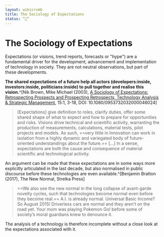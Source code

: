 ```yaml
---
layout: wikicrumb 
title: The Sociology of Expectations
status: “🌿”
---
```


# The Sociology of Expectations

Expectations (or visions, trend reports, forecasts or "hype") are a fundamental driver for the development, advancement and implementation of technology in society. They are not neutral observations, but part of these developments.

**The shared expectations of a future help all actors (developers:inside, investors:inside, politicians:inside) to pull together and realise this vision.**^[Nik Brown, Mike Michael (2003), [A Sociology of Expectations: Retrospecting Prospects and Prospecting Retrospects, Technology Analysis & Strategic Management](https://www.tandfonline.com/doi/abs/10.1080/0953732032000046024), 15:1, 3-18, DOI: 10.1080/0953732032000046024]

> [Expectations] give definition to roles, clarify duties, offer some shared shape of what to expect and how to prepare for opportunities and risks. Visions drive technical and scientific activity, warranting the production of measurements, calculations, material tests, pilot projects and models. As such, ==very little in Innovation can work in isolation from a highly dynamic and variegated body of future-oriented understandings about the future.== […] In a sense, expectations are both the cause and consequence of material scientific and technological activity.

An argument can be made that these expectations are in some ways more explicitly articulated in the last decade, but also normalised in public discourse before these technologies are even available.^[Benjamin Bratton (2017), The New Normal, Strelka Press]

> ==We also see the new normal in the long collapse of avant-garde novelty cycles, such that technologies become normal even before they become real.== A.I. is already normal. Universal Basic Income? So August 2015! Driverless cars are normal and they aren’t on the road yet. Your mom was playing Pokemon Go! before some of society’s moral guardians knew to denounce it.

The analysis of a technology is therefore incomplete without a close look at the expectations associated with it.